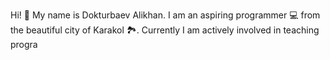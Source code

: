 Hi! 👋 My name is Dokturbaev Alikhan. I am an aspiring programmer 💻 from the beautiful city of Karakol 🏞️. Currently I am actively involved in teaching progra
